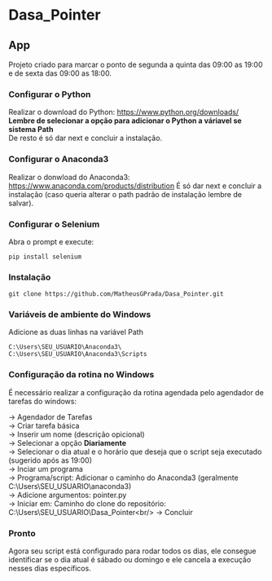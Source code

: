 # Dasa_Pointer

## App

Projeto criado para marcar o ponto de segunda a quinta das 09:00 as 19:00 e de sexta das 09:00 as 18:00.

### Configurar o Python

Realizar o download do Python: https://www.python.org/downloads/<br/>
<b>Lembre de selecionar a opção para adicionar o Python a váriavel se sistema Path</b><br/>
De resto é só dar next e concluir a instalação.

### Configurar o Anaconda3

Realizar o donwload do Anaconda3: https://www.anaconda.com/products/distribution
É só dar next e concluir a instalação (caso queria alterar o path padrão de instalação lembre de salvar).

### Configurar o Selenium

Abra o prompt e execute:

```
pip install selenium
```

### Instalação

```
git clone https://github.com/MatheusGPrada/Dasa_Pointer.git
```

### Variáveis de ambiente do Windows

Adicione as duas linhas na variável Path

```
C:\Users\SEU_USUARIO\Anaconda3\
C:\Users\SEU_USUARIO\Anaconda3\Scripts
```

### Configuração da rotina no Windows

É necessário realizar a configuração da rotina agendada pelo agendador de tarefas do windows: 

 -> Agendador de Tarefas<br/>
 -> Criar tarefa básica<br/>
 -> Inserir um nome (descrição opicional)<br/>
 -> Selecionar a opção <b>Diariamente</b><br/>
 -> Selecionar o dia atual e o horário que deseja que o script seja executado (sugerido após as 19:00)<br/>
 -> Inciar um programa<br/>
 -> Programa/script: Adicionar o caminho do Anaconda3 (geralmente C:\Users\SEU_USUARIO\anaconda3)<br/>
 -> Adicione argumentos: pointer.py<br/>
 -> Iniciar em: Caminho do clone do repositório: C:\Users\SEU_USUARIO\Dasa_Pointer\<br/>
 -> Concluir
 
 ### Pronto
 
 Agora seu script está configurado para rodar todos os dias, ele consegue identificar se o dia atual é sábado ou domingo e ele cancela a execução nesses dias específicos.
